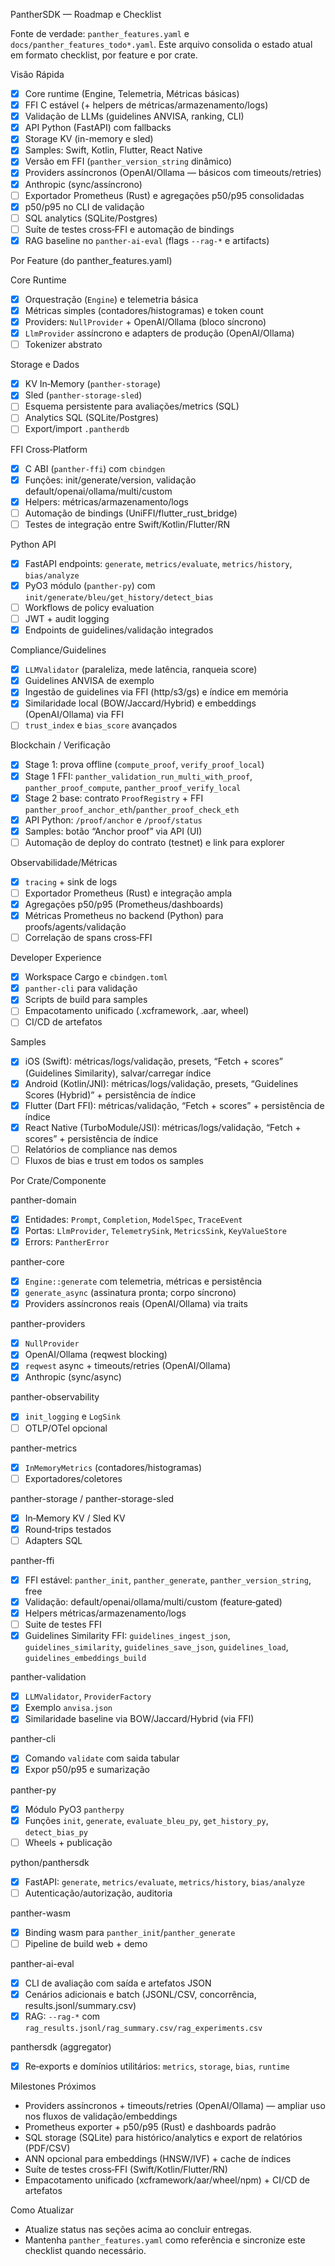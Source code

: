 PantherSDK — Roadmap e Checklist

Fonte de verdade: `panther_features.yaml` e `docs/panther_features_todo*.yaml`.
Este arquivo consolida o estado atual em formato checklist, por feature e por crate.

Visão Rápida
- [x] Core runtime (Engine, Telemetria, Métricas básicas)
- [x] FFI C estável (+ helpers de métricas/armazenamento/logs)
- [x] Validação de LLMs (guidelines ANVISA, ranking, CLI)
- [x] API Python (FastAPI) com fallbacks
- [x] Storage KV (in-memory e sled)
- [x] Samples: Swift, Kotlin, Flutter, React Native
- [x] Versão em FFI (`panther_version_string` dinâmico)
- [x] Providers assíncronos (OpenAI/Ollama — básicos com timeouts/retries)
- [x] Anthropic (sync/assíncrono)
- [ ] Exportador Prometheus (Rust) e agregações p50/p95 consolidadas
- [x] p50/p95 no CLI de validação
- [ ] SQL analytics (SQLite/Postgres)
- [ ] Suíte de testes cross‑FFI e automação de bindings
 - [x] RAG baseline no `panther-ai-eval` (flags `--rag-*` e artifacts)

Por Feature (do panther_features.yaml)

Core Runtime
- [x] Orquestração (`Engine`) e telemetria básica
- [x] Métricas simples (contadores/histogramas) e token count
- [x] Providers: `NullProvider` + OpenAI/Ollama (bloco síncrono)
- [x] `LlmProvider` assíncrono e adapters de produção (OpenAI/Ollama)
- [ ] Tokenizer abstrato

Storage e Dados
- [x] KV In‑Memory (`panther-storage`)
- [x] Sled (`panther-storage-sled`)
- [ ] Esquema persistente para avaliações/metrics (SQL)
- [ ] Analytics SQL (SQLite/Postgres)
- [ ] Export/import `.pantherdb`

FFI Cross‑Platform
- [x] C ABI (`panther-ffi`) com `cbindgen`
- [x] Funções: init/generate/version, validação default/openai/ollama/multi/custom
- [x] Helpers: métricas/armazenamento/logs
- [ ] Automação de bindings (UniFFI/flutter_rust_bridge)
- [ ] Testes de integração entre Swift/Kotlin/Flutter/RN

Python API
- [x] FastAPI endpoints: `generate`, `metrics/evaluate`, `metrics/history`, `bias/analyze`
- [x] PyO3 módulo (`panther-py`) com `init/generate/bleu/get_history/detect_bias`
- [ ] Workflows de policy evaluation
- [ ] JWT + audit logging
- [x] Endpoints de guidelines/validação integrados

Compliance/Guidelines
- [x] `LLMValidator` (paraleliza, mede latência, ranqueia score)
- [x] Guidelines ANVISA de exemplo
- [x] Ingestão de guidelines via FFI (http/s3/gs) e índice em memória
- [x] Similaridade local (BOW/Jaccard/Hybrid) e embeddings (OpenAI/Ollama) via FFI
- [ ] `trust_index` e `bias_score` avançados

Blockchain / Verificação
- [x] Stage 1: prova offline (`compute_proof`, `verify_proof_local`)
- [x] Stage 1 FFI: `panther_validation_run_multi_with_proof`, `panther_proof_compute`, `panther_proof_verify_local`
- [x] Stage 2 base: contrato `ProofRegistry` + FFI `panther_proof_anchor_eth`/`panther_proof_check_eth`
- [x] API Python: `/proof/anchor` e `/proof/status`
- [x] Samples: botão “Anchor proof” via API (UI)
- [ ] Automação de deploy do contrato (testnet) e link para explorer

Observabilidade/Métricas
- [x] `tracing` + sink de logs
- [ ] Exportador Prometheus (Rust) e integração ampla
- [x] Agregações p50/p95 (Prometheus/dashboards)
- [x] Métricas Prometheus no backend (Python) para proofs/agents/validação
- [ ] Correlação de spans cross‑FFI

Developer Experience
- [x] Workspace Cargo e `cbindgen.toml`
- [x] `panther-cli` para validação
- [x] Scripts de build para samples
- [ ] Empacotamento unificado (.xcframework, .aar, wheel)
- [ ] CI/CD de artefatos

Samples
 - [x] iOS (Swift): métricas/logs/validação, presets, “Fetch + scores” (Guidelines Similarity), salvar/carregar índice
 - [x] Android (Kotlin/JNI): métricas/logs/validação, presets, “Guidelines Scores (Hybrid)” + persistência de índice
 - [x] Flutter (Dart FFI): métricas/validação, “Fetch + scores” + persistência de índice
 - [x] React Native (TurboModule/JSI): métricas/logs/validação, “Fetch + scores” + persistência de índice
- [ ] Relatórios de compliance nas demos
- [ ] Fluxos de bias e trust em todos os samples

Por Crate/Componente

panther-domain
- [x] Entidades: `Prompt`, `Completion`, `ModelSpec`, `TraceEvent`
- [x] Portas: `LlmProvider`, `TelemetrySink`, `MetricsSink`, `KeyValueStore`
- [x] Errors: `PantherError`

panther-core
- [x] `Engine::generate` com telemetria, métricas e persistência
- [x] `generate_async` (assinatura pronta; corpo síncrono)
- [x] Providers assíncronos reais (OpenAI/Ollama) via traits

panther-providers
- [x] `NullProvider`
- [x] OpenAI/Ollama (reqwest blocking)
- [x] `reqwest` async + timeouts/retries (OpenAI/Ollama)
- [x] Anthropic (sync/async)

panther-observability
- [x] `init_logging` e `LogSink`
- [ ] OTLP/OTel opcional

panther-metrics
- [x] `InMemoryMetrics` (contadores/histogramas)
- [ ] Exportadores/coletores

panther-storage / panther-storage-sled
- [x] In‑Memory KV / Sled KV
- [x] Round‑trips testados
- [ ] Adapters SQL

panther-ffi
- [x] FFI estável: `panther_init`, `panther_generate`, `panther_version_string`, free
- [x] Validação: default/openai/ollama/multi/custom (feature‑gated)
- [x] Helpers métricas/armazenamento/logs
- [ ] Suite de testes FFI
 - [x] Guidelines Similarity FFI: `guidelines_ingest_json`, `guidelines_similarity`, `guidelines_save_json`, `guidelines_load`, `guidelines_embeddings_build`

panther-validation
- [x] `LLMValidator`, `ProviderFactory`
- [x] Exemplo `anvisa.json`
- [x] Similaridade baseline via BOW/Jaccard/Hybrid (via FFI)

panther-cli
- [x] Comando `validate` com saida tabular
- [x] Expor p50/p95 e sumarização

panther-py
- [x] Módulo PyO3 `pantherpy`
- [x] Funções `init`, `generate`, `evaluate_bleu_py`, `get_history_py`, `detect_bias_py`
- [ ] Wheels + publicação

python/panthersdk
- [x] FastAPI: `generate`, `metrics/evaluate`, `metrics/history`, `bias/analyze`
- [ ] Autenticação/autorização, auditoria

panther-wasm
- [x] Binding wasm para `panther_init`/`panther_generate`
- [ ] Pipeline de build web + demo

panther-ai-eval
- [x] CLI de avaliação com saída e artefatos JSON
- [x] Cenários adicionais e batch (JSONL/CSV, concorrência, results.jsonl/summary.csv)
 - [x] RAG: `--rag-*` com `rag_results.jsonl/rag_summary.csv/rag_experiments.csv`

panthersdk (aggregator)
- [x] Re‑exports e domínios utilitários: `metrics`, `storage`, `bias`, `runtime`

Milestones Próximos
- Providers assíncronos + timeouts/retries (OpenAI/Ollama) — ampliar uso nos fluxos de validação/embeddings
- Prometheus exporter + p50/p95 (Rust) e dashboards padrão
- SQL storage (SQLite) para histórico/analytics e export de relatórios (PDF/CSV)
- ANN opcional para embeddings (HNSW/IVF) + cache de índices
- Suíte de testes cross‑FFI (Swift/Kotlin/Flutter/RN)
- Empacotamento unificado (xcframework/aar/wheel/npm) + CI/CD de artefatos

Como Atualizar
- Atualize status nas seções acima ao concluir entregas.
- Mantenha `panther_features.yaml` como referência e sincronize este checklist quando necessário.
